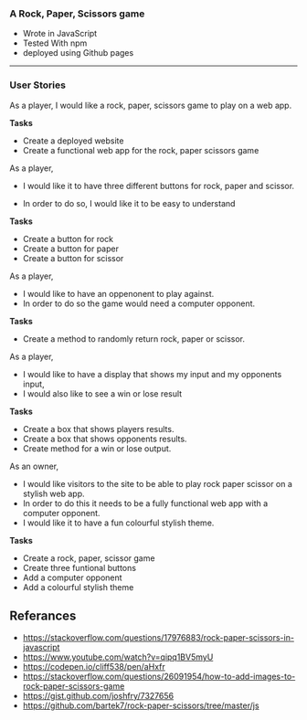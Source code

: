 ### A Rock, Paper, Scissors game


- Wrote in JavaScript
- Tested With npm
- deployed using Github pages

-------------------------------------
### User Stories


As a player,
I would like a rock, paper, scissors game to play on a web app.

**Tasks**

- Create a deployed website
- Create a functional web app for the rock, paper scissors game

As a player,
- I would like it to have three different buttons for rock, paper and scissor.

- In order to do so, I would like it to be easy to understand

**Tasks**

- Create a button for rock
- Create a button for paper
- Create a button for scissor

As a player,
- I would like to have an oppenonent to play against.
- In order to do so the game would need a computer opponent.

**Tasks**

- Create a method to randomly return rock, paper or scissor.


As a player,
- I would like to have a display that shows my input and my opponents input,
- I would also like to see a win or lose result

**Tasks**

- Create a box that shows players results.
- Create a box that shows opponents results.
- Create method for a win or lose output.


As an owner,
- I would like visitors to the site to be able to play rock paper scissor on a stylish web app.
- In order to do this it needs to be a fully functional web app with a computer opponent.
- I would like it to have a fun colourful stylish theme.

**Tasks**

- Create a rock, paper, scissor game
- Create three funtional buttons
- Add a computer opponent
- Add a colourful stylish theme

## Referances

- https://stackoverflow.com/questions/17976883/rock-paper-scissors-in-javascript
- https://www.youtube.com/watch?v=qipq1BV5myU
- https://codepen.io/cliff538/pen/aHxfr
- https://stackoverflow.com/questions/26091954/how-to-add-images-to-rock-paper-scissors-game
- https://gist.github.com/joshfry/7327656
- https://github.com/bartek7/rock-paper-scissors/tree/master/js